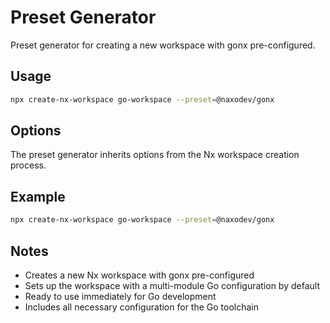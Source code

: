 # Preset Generator

Preset generator for creating a new workspace with gonx pre-configured.

## Usage

```bash
npx create-nx-workspace go-workspace --preset=@naxodev/gonx
```

## Options

The preset generator inherits options from the Nx workspace creation process.

## Example

```bash
npx create-nx-workspace go-workspace --preset=@naxodev/gonx
```

## Notes

- Creates a new Nx workspace with gonx pre-configured
- Sets up the workspace with a multi-module Go configuration by default
- Ready to use immediately for Go development
- Includes all necessary configuration for the Go toolchain
